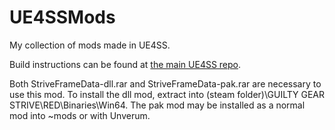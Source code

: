 # UE4SSMods

My collection of mods made in UE4SS.

Build instructions can be found at [the main UE4SS repo](https://github.com/UE4SS-RE/RE-UE4SS).

Both StriveFrameData-dll.rar and StriveFrameData-pak.rar are necessary to use this mod. To install the dll mod, extract into (steam folder)\GUILTY GEAR STRIVE\RED\Binaries\Win64. The pak mod may be installed as a normal mod into ~mods or with Unverum.
